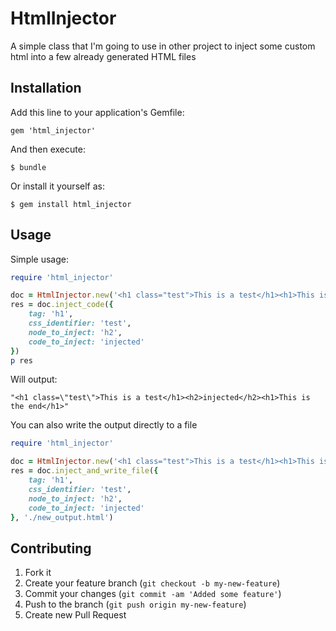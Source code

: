 # HtmlInjector

A simple class that I'm going to use in other project to inject some custom html into a few already generated HTML files

## Installation

Add this line to your application's Gemfile:

    gem 'html_injector'

And then execute:

    $ bundle

Or install it yourself as:

    $ gem install html_injector

## Usage

Simple usage:

```ruby
require 'html_injector'

doc = HtmlInjector.new('<h1 class="test">This is a test</h1><h1>This is the end</h1>')
res = doc.inject_code({
    tag: 'h1',
    css_identifier: 'test',
    node_to_inject: 'h2',
    code_to_inject: 'injected'
})
p res
```

Will output:

```
"<h1 class=\"test\">This is a test</h1><h2>injected</h2><h1>This is the end</h1>"
```

You can also write the output directly to a file

```ruby
require 'html_injector'

doc = HtmlInjector.new('<h1 class="test">This is a test</h1><h1>This is the end</h1>')
res = doc.inject_and_write_file({
    tag: 'h1',
    css_identifier: 'test',
    node_to_inject: 'h2',
    code_to_inject: 'injected'
}, './new_output.html')
```


## Contributing

1. Fork it
2. Create your feature branch (`git checkout -b my-new-feature`)
3. Commit your changes (`git commit -am 'Added some feature'`)
4. Push to the branch (`git push origin my-new-feature`)
5. Create new Pull Request
